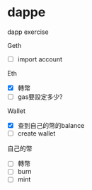 # dappe
dapp exercise

Geth
 - [ ] import account  

Eth
 - [x] 轉幣  
 - [ ] gas要設定多少? 
 
Wallet
 - [x] 查到自己的幣的balance  
 - [ ] create wallet  
 
自己的幣
 - [ ] 轉幣
 - [ ] burn
 - [ ] mint
